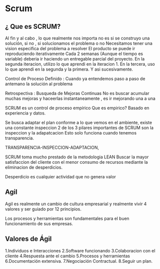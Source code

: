 # Scrum 
## ¿ Que es SCRUM?
    
Al fin y al cabo , lo que realmente nos importa no es si se construyo una solución, si no , si solucionamos el problema o no
Necesitamos tener una vision especifica del problema  a resolver
El producto se puede ir reproduciendo iterativamente
Cada 2 semanas (Aunque el tiempo es variable) deberia ir haciendo un entregable parcial del proyecto.
En la segunda iteracion, utilizo lo que aprendi en la iteracion 1.
En la tercera, uso lo que aprendi en la segunda y la primera. Y asi sucesivamente.


Control de Proceso Definido : Cuando ya entendemos paso a paso de antemano la solución al problema

Retrospectiva : Busqueda de Mejoras Continuas
No es buscar acumular muchas mejoras y haceerlas instantaneamente , es ir mejorando una a una

SCRUM es un control de proceso empírico
Que es empirico? 
Basado en experiencia y datos.

Se busca adaptar el plan conforme a lo que vemos en el ambiente, existe una constante inspeccion
2 de los 3 pilares importantes de SCRUM son la inspeccion y la adapatcacion
Esto solo funciona cuando tenemos transparencia.

TRANSPARENCIA-INSPECCION-ADAPTACION,


SCRUM toma mucho prestado de la metodologia LEAN
Buscar la mayor satisfaccion del cliente con el menor consumo de recursos mediante la eliminacion de desperdicios.

Desperdicio es cualquier actividad que no genera valor

## Agil
Agil es realmente un cambio de cultura empresarial y realmente vivir 4 valores y ser guiado por 12 principios.

Los procesos y herramientas son fundamentales para el buen funcionamiento de sus empresas.

 ## Valores de Ágil
1.Individuos e Interacciones
2.Software funcionando
3.Colaboracion con el cliente
4.Respuesta ante el cambio
5.Procesos y herramientas
6.Documentación extensiva.
7.Negociación Contractual.
8.Seguir un plan.

